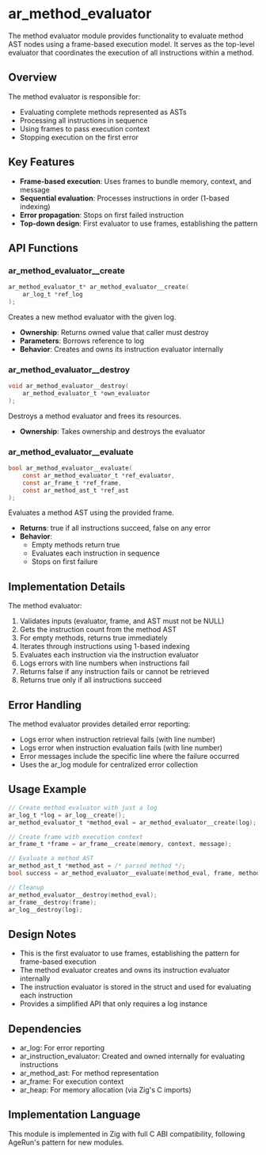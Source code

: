 # ar_method_evaluator

The method evaluator module provides functionality to evaluate method AST nodes using a frame-based execution model. It serves as the top-level evaluator that coordinates the execution of all instructions within a method.

## Overview

The method evaluator is responsible for:
- Evaluating complete methods represented as ASTs
- Processing all instructions in sequence
- Using frames to pass execution context
- Stopping execution on the first error

## Key Features

- **Frame-based execution**: Uses frames to bundle memory, context, and message
- **Sequential evaluation**: Processes instructions in order (1-based indexing)
- **Error propagation**: Stops on first failed instruction
- **Top-down design**: First evaluator to use frames, establishing the pattern

## API Functions

### ar_method_evaluator__create
```c
ar_method_evaluator_t* ar_method_evaluator__create(
    ar_log_t *ref_log
);
```
Creates a new method evaluator with the given log.
- **Ownership**: Returns owned value that caller must destroy
- **Parameters**: Borrows reference to log
- **Behavior**: Creates and owns its instruction evaluator internally

### ar_method_evaluator__destroy
```c
void ar_method_evaluator__destroy(
    ar_method_evaluator_t *own_evaluator
);
```
Destroys a method evaluator and frees its resources.
- **Ownership**: Takes ownership and destroys the evaluator

### ar_method_evaluator__evaluate
```c
bool ar_method_evaluator__evaluate(
    const ar_method_evaluator_t *ref_evaluator,
    const ar_frame_t *ref_frame,
    const ar_method_ast_t *ref_ast
);
```
Evaluates a method AST using the provided frame.
- **Returns**: true if all instructions succeed, false on any error
- **Behavior**: 
  - Empty methods return true
  - Evaluates each instruction in sequence
  - Stops on first failure

## Implementation Details

The method evaluator:
1. Validates inputs (evaluator, frame, and AST must not be NULL)
2. Gets the instruction count from the method AST
3. For empty methods, returns true immediately
4. Iterates through instructions using 1-based indexing
5. Evaluates each instruction via the instruction evaluator
6. Logs errors with line numbers when instructions fail
7. Returns false if any instruction fails or cannot be retrieved
8. Returns true only if all instructions succeed

## Error Handling

The method evaluator provides detailed error reporting:
- Logs error when instruction retrieval fails (with line number)
- Logs error when instruction evaluation fails (with line number)
- Error messages include the specific line where the failure occurred
- Uses the ar_log module for centralized error collection

## Usage Example

```c
// Create method evaluator with just a log
ar_log_t *log = ar_log__create();
ar_method_evaluator_t *method_eval = ar_method_evaluator__create(log);

// Create frame with execution context
ar_frame_t *frame = ar_frame__create(memory, context, message);

// Evaluate a method AST
ar_method_ast_t *method_ast = /* parsed method */;
bool success = ar_method_evaluator__evaluate(method_eval, frame, method_ast);

// Cleanup
ar_method_evaluator__destroy(method_eval);
ar_frame__destroy(frame);
ar_log__destroy(log);
```

## Design Notes

- This is the first evaluator to use frames, establishing the pattern for frame-based execution
- The method evaluator creates and owns its instruction evaluator internally
- The instruction evaluator is stored in the struct and used for evaluating each instruction
- Provides a simplified API that only requires a log instance

## Dependencies

- ar_log: For error reporting
- ar_instruction_evaluator: Created and owned internally for evaluating instructions
- ar_method_ast: For method representation
- ar_frame: For execution context
- ar_heap: For memory allocation (via Zig's C imports)

## Implementation Language

This module is implemented in Zig with full C ABI compatibility, following AgeRun's pattern for new modules.